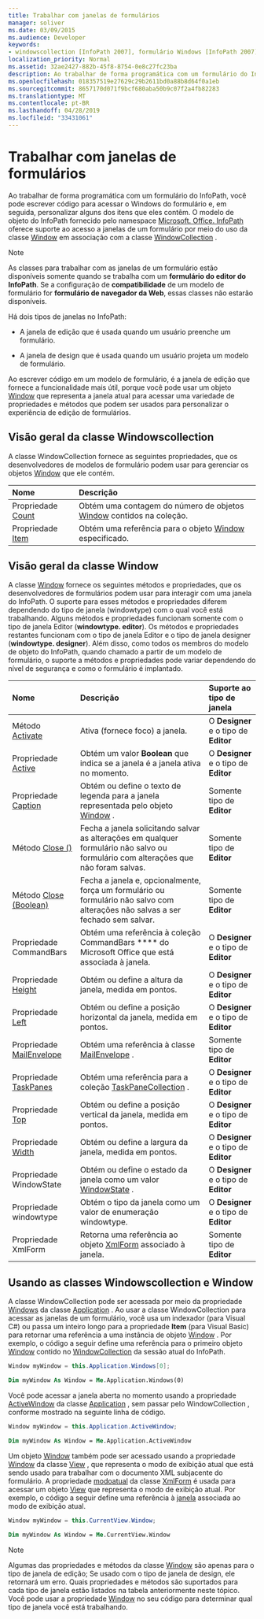 ```yaml
---
title: Trabalhar com janelas de formulários
manager: soliver
ms.date: 03/09/2015
ms.audience: Developer
keywords:
- windowscollection [InfoPath 2007], formulário Windows [InfoPath 2007], classe de janela [InfoPath 2007]
localization_priority: Normal
ms.assetid: 32ae2427-882b-45f8-8754-0e8c27fc23ba
description: Ao trabalhar de forma programática com um formulário do InfoPath, você pode escrever código para acessar o Windows do formulário e, em seguida, personalizar alguns dos itens que eles contêm. O modelo de objeto do InfoPath fornecido pelo namespace Microsoft. Office. InfoPath oferece suporte ao acesso a janelas de um formulário por meio do uso da classe Window em associação com a classe WindowCollection.
ms.openlocfilehash: 018357519e27629c29b2611bd0a88b8d64f0a1eb
ms.sourcegitcommit: 8657170d071f9bcf680aba50b9c07f2a4fb82283
ms.translationtype: MT
ms.contentlocale: pt-BR
ms.lasthandoff: 04/28/2019
ms.locfileid: "33431061"
---
```

# <a name="work-with-form-windows"></a>Trabalhar com janelas de formulários

Ao trabalhar de forma programática com um formulário do InfoPath, você pode escrever código para acessar o Windows do formulário e, em seguida, personalizar alguns dos itens que eles contêm. O modelo de objeto do InfoPath fornecido pelo namespace [Microsoft. Office. InfoPath](https://msdn.microsoft.com/library/Microsoft.Office.InfoPath.aspx) oferece suporte ao acesso a janelas de um formulário por meio do uso da classe [Window](https://msdn.microsoft.com/library/Microsoft.Office.InfoPath.Window.aspx) em associação com a classe [WindowCollection](https://msdn.microsoft.com/library/Microsoft.Office.InfoPath.WindowCollection.aspx) . 
  
> [!NOTE]
> As classes para trabalhar com as janelas de um formulário estão disponíveis somente quando se trabalha com um **formulário do editor do InfoPath**. Se a configuração de **compatibilidade** de um modelo de formulário for **formulário de navegador da Web**, essas classes não estarão disponíveis. 
  
Há dois tipos de janelas no InfoPath: 
  
- A janela de edição que é usada quando um usuário preenche um formulário.
    
- A janela de design que é usada quando um usuário projeta um modelo de formulário.
    
Ao escrever código em um modelo de formulário, é a janela de edição que fornece a funcionalidade mais útil, porque você pode usar um objeto [Window](https://msdn.microsoft.com/library/Microsoft.Office.InfoPath.Window.aspx) que representa a janela atual para acessar uma variedade de propriedades e métodos que podem ser usados para personalizar o experiência de edição de formulários. 
  
## <a name="overview-of-the-windowscollection-class"></a>Visão geral da classe Windowscollection

A [](https://msdn.microsoft.com/library/Microsoft.Office.InfoPath.WindowCollection.aspx) classe WindowCollection fornece as seguintes propriedades, que os desenvolvedores de modelos de formulário podem usar para gerenciar os objetos [Window](https://msdn.microsoft.com/library/Microsoft.Office.InfoPath.Window.aspx) que ele contém. 
  
|**Nome**|**Descrição**|
|:-----|:-----|
|Propriedade [Count](https://msdn.microsoft.com/library/Microsoft.Office.InfoPath.WindowCollection.Count.aspx)  <br/> |Obtém uma contagem do número de objetos [Window](https://msdn.microsoft.com/library/Microsoft.Office.InfoPath.Window.aspx) contidos na coleção.  <br/> |
|Propriedade [Item](https://msdn.microsoft.com/library/Microsoft.Office.InfoPath.WindowCollection.Item.aspx)  <br/> |Obtém uma referência para o objeto [Window](https://msdn.microsoft.com/library/Microsoft.Office.InfoPath.Window.aspx) especificado.  <br/> |
   
## <a name="overview-of-the-window-class"></a>Visão geral da classe Window

A classe [Window](https://msdn.microsoft.com/library/Microsoft.Office.InfoPath.Window.aspx) fornece os seguintes métodos e propriedades, que os desenvolvedores de formulários podem usar para interagir com uma janela do InfoPath. O suporte para esses métodos e propriedades diferem dependendo do tipo de janela [](https://msdn.microsoft.com/library/Microsoft.Office.InfoPath.WindowType.aspx) (windowtype) com o qual você está trabalhando. Alguns métodos e propriedades funcionam somente com o tipo de janela Editor (**windowtype. editor**). Os métodos e propriedades restantes funcionam com o tipo de janela Editor e o tipo de janela designer (**windowtype. designer**). Além disso, como todos os membros do modelo de objeto do InfoPath, quando chamado a partir de um modelo de formulário, o suporte a métodos e propriedades pode variar dependendo do nível de segurança e como o formulário é implantado.
  
|**Nome**|**Descrição**|**Suporte ao tipo de janela**|
|:-----|:-----|:-----|
|Método [Activate](https://msdn.microsoft.com/library/Microsoft.Office.InfoPath.Window.Activate.aspx)  <br/> |Ativa (fornece foco) a janela.  <br/> |O **Designer** e o tipo de **Editor**  <br/> |
|Propriedade [Active](https://msdn.microsoft.com/library/Microsoft.Office.InfoPath.Window.Active.aspx)  <br/> |Obtém um valor **Boolean** que indica se a janela é a janela ativa no momento.  <br/> |O **Designer** e o tipo de **Editor**  <br/> |
|Propriedade [Caption](https://msdn.microsoft.com/library/Microsoft.Office.InfoPath.Window.Caption.aspx)  <br/> |Obtém ou define o texto de legenda para a janela representada pelo objeto [Window](https://msdn.microsoft.com/library/Microsoft.Office.InfoPath.Window.aspx) .  <br/> |Somente tipo de **Editor**  <br/> |
|Método [Close ()](https://msdn.microsoft.com/library/Microsoft.Office.InfoPath.Window.Close.aspx)  <br/> |Fecha a janela solicitando salvar as alterações em qualquer formulário não salvo ou formulário com alterações que não foram salvas.  <br/> |Somente tipo de **Editor**  <br/> |
|Método [Close (Boolean)](https://msdn.microsoft.com/library/Microsoft.Office.InfoPath.Window.Close.aspx)  <br/> |Fecha a janela e, opcionalmente, força um formulário ou formulário não salvo com alterações não salvas a ser fechado sem salvar.  <br/> |Somente tipo de **Editor**  <br/> |
|[](https://msdn.microsoft.com/library/Microsoft.Office.InfoPath.Window.CommandBars.aspx) Propriedade CommandBars  <br/> |Obtém uma referência à coleção CommandBars **** do Microsoft Office que está associada à janela.  <br/> |O **Designer** e o tipo de **Editor**  <br/> |
|Propriedade [Height](https://msdn.microsoft.com/library/Microsoft.Office.InfoPath.Window.Height.aspx)  <br/> |Obtém ou define a altura da janela, medida em pontos.  <br/> |O **Designer** e o tipo de **Editor**  <br/> |
|Propriedade [Left](https://msdn.microsoft.com/library/Microsoft.Office.InfoPath.Window.Left.aspx)  <br/> |Obtém ou define a posição horizontal da janela, medida em pontos.  <br/> |O **Designer** e o tipo de **Editor**  <br/> |
|Propriedade [MailEnvelope](https://msdn.microsoft.com/library/Microsoft.Office.InfoPath.Window.MailEnvelope.aspx)  <br/> |Obtém uma referência à classe [MailEnvelope](https://msdn.microsoft.com/library/Microsoft.Office.InfoPath.MailEnvelope.aspx) .  <br/> |Somente tipo de **Editor**  <br/> |
|Propriedade [TaskPanes](https://msdn.microsoft.com/library/Microsoft.Office.InfoPath.Window.TaskPanes.aspx)  <br/> |Obtém uma referência para a coleção [TaskPaneCollection](https://msdn.microsoft.com/library/Microsoft.Office.InfoPath.TaskPaneCollection.aspx) .  <br/> |O **Designer** e o tipo de **Editor**  <br/> |
|Propriedade [Top](https://msdn.microsoft.com/library/Microsoft.Office.InfoPath.Window.Top.aspx)  <br/> |Obtém ou define a posição vertical da janela, medida em pontos.  <br/> |O **Designer** e o tipo de **Editor**  <br/> |
|Propriedade [Width](https://msdn.microsoft.com/library/Microsoft.Office.InfoPath.Window.Width.aspx)  <br/> |Obtém ou define a largura da janela, medida em pontos.  <br/> |O **Designer** e o tipo de **Editor**  <br/> |
|[](https://msdn.microsoft.com/library/Microsoft.Office.InfoPath.Window.WindowState.aspx) Propriedade WindowState  <br/> |Obtém ou define o estado da janela como um valor [WindowState](https://msdn.microsoft.com/library/Microsoft.Office.InfoPath.WindowState.aspx) .  <br/> |O **Designer** e o tipo de **Editor**  <br/> |
|[](https://msdn.microsoft.com/library/Microsoft.Office.InfoPath.Window.WindowType.aspx) Propriedade windowtype  <br/> |Obtém o tipo da janela como um valor [](https://msdn.microsoft.com/library/Microsoft.Office.InfoPath.WindowType.aspx) de enumeração windowtype.  <br/> |O **Designer** e o tipo de **Editor**  <br/> |
|[](https://msdn.microsoft.com/library/Microsoft.Office.InfoPath.Window.XmlForm.aspx) Propriedade XmlForm  <br/> |Retorna uma referência ao objeto [XmlForm](https://msdn.microsoft.com/library/Microsoft.Office.InfoPath.XmlForm.aspx) associado à janela.  <br/> |Somente tipo de **Editor**  <br/> |
   
## <a name="using-the-windowscollection-and-window-classes"></a>Usando as classes Windowscollection e Window

A [](https://msdn.microsoft.com/library/Microsoft.Office.InfoPath.WindowCollection.aspx) classe WindowCollection pode ser acessada por meio da propriedade [Windows](https://msdn.microsoft.com/library/Microsoft.Office.InfoPath.Application.Windows.aspx) da classe [Application](https://msdn.microsoft.com/library/Microsoft.Office.InfoPath.Application.aspx) . Ao usar a [](https://msdn.microsoft.com/library/Microsoft.Office.InfoPath.WindowCollection.aspx) classe WindowCollection para acessar as janelas de um formulário, você usa um indexador (para Visual C#) ou passa um inteiro longo para a propriedade **Item** (para Visual Basic) para retornar uma referência a uma instância de objeto [Window](https://msdn.microsoft.com/library/Microsoft.Office.InfoPath.Window.aspx) . Por exemplo, o código a seguir define uma referência para o primeiro objeto [Window](https://msdn.microsoft.com/library/Microsoft.Office.InfoPath.Window.aspx) contido no [WindowCollection](https://msdn.microsoft.com/library/Microsoft.Office.InfoPath.WindowCollection.aspx) da sessão atual do InfoPath. 
  
```cs
Window myWindow = this.Application.Windows[0];
```

```vb
Dim myWindow As Window = Me.Application.Windows(0)
```

Você pode acessar a janela aberta no momento usando a propriedade [ActiveWindow](https://msdn.microsoft.com/library/Microsoft.Office.InfoPath.Application.ActiveWindow.aspx) da classe [Application](https://msdn.microsoft.com/library/Microsoft.Office.InfoPath.Application.aspx) , sem passar pelo WindowCollection [](https://msdn.microsoft.com/library/Microsoft.Office.InfoPath.WindowCollection.aspx) , conforme mostrado na seguinte linha de código. 
  
```cs
Window myWindow = this.Application.ActiveWindow;
```

```vb
Dim myWindow As Window = Me.Application.ActiveWindow
```

Um objeto [Window](https://msdn.microsoft.com/library/Microsoft.Office.InfoPath.Window.aspx) também pode ser acessado usando a propriedade [Window](https://msdn.microsoft.com/library/Microsoft.Office.InfoPath.View.Window.aspx) da classe [View](https://msdn.microsoft.com/library/Microsoft.Office.InfoPath.View.aspx) , que representa o modo de exibição atual que está sendo usado para trabalhar com o documento XML subjacente do formulário. A propriedade [modoatual](https://msdn.microsoft.com/library/Microsoft.Office.InfoPath.XmlForm.CurrentView.aspx) da classe [XmlForm](https://msdn.microsoft.com/library/Microsoft.Office.InfoPath.XmlForm.aspx) é usada para acessar um objeto [View](https://msdn.microsoft.com/library/Microsoft.Office.InfoPath.View.aspx) que representa o modo de exibição atual. Por exemplo, o código a seguir define uma referência à [janela](https://msdn.microsoft.com/library/Microsoft.Office.InfoPath.Window.aspx) associada ao modo de exibição atual. 
  
```cs
Window myWindow = this.CurrentView.Window;
```

```vb
Dim myWindow As Window = Me.CurrentView.Window
```

> [!NOTE]
> Algumas das propriedades e métodos da classe [Window](https://msdn.microsoft.com/library/Microsoft.Office.InfoPath.Window.aspx) são apenas para o tipo de janela de edição; Se usado com o tipo de janela de design, ele retornará um erro. Quais propriedades e métodos são suportados para cada tipo de janela estão listados na tabela anteriormente neste tópico. Você pode usar a propriedade [Window](https://msdn.microsoft.com/library/Microsoft.Office.InfoPath.Window.aspx) no seu código para determinar qual tipo de janela você está trabalhando. 
  

